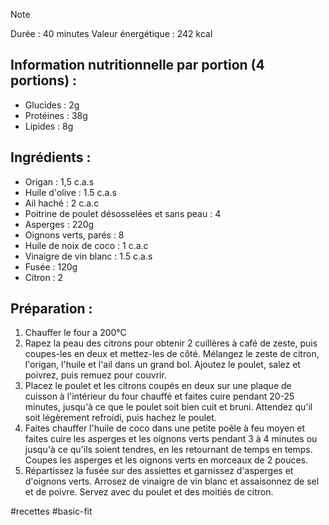 > [!note]
> Durée : 40 minutes
> Valeur énergétique : 242 kcal
## Information nutritionnelle par portion (4 portions) :
- Glucides : 2g 
- Protéines : 38g 
- Lipides : 8g 
## Ingrédients : 
- Origan : 1,5 c.a.s 
- Huile d'olive : 1.5 c.a.s 
- Ail haché : 2 c.a.c 
- Poitrine de poulet désosselées et sans peau : 4 
- Asperges : 220g 
- Oignons verts, parés : 8 
- Huile de noix de coco : 1 c.a.c 
- Vinaigre de vin blanc : 1.5 c.a.s 
- Fusée : 120g 
- Citron : 2 
## Préparation : 
1. Chauffer le four a 200°C
2. Rapez la peau des citrons pour obtenir 2 cuillères à café de zeste, puis coupes-les en deux et mettez-les de côté. Mélangez le zeste de citron, l'origan, l'huile et l'ail dans un grand bol. Ajoutez le poulet, salez et poivrez, puis remuez pour couvrir.
3. Placez le poulet et les citrons coupés en deux sur une plaque de cuisson à l'intérieur du four chauffé et faites cuire pendant 20-25 minutes, jusqu'à ce que le poulet soit bien cuit et bruni. Attendez qu'il soit légèrement refroidi, puis hachez le poulet. 
4. Faites chauffer l'huile de coco dans une petite poêle à feu moyen et faites cuire les asperges et les oignons verts pendant 3 à 4 minutes ou jusqu'à ce qu'ils soient tendres, en les retournant de temps en temps. Coupes les asperges et les oignons verts en morceaux de 2 pouces.
5. Répartissez la fusée sur des assiettes et garnissez d'asperges et d'oignons verts. Arrosez de vinaigre de vin blanc et assaisonnez de sel et de poivre. Servez avec du poulet et des moitiés de citron.

#recettes #basic-fit